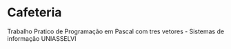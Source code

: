 # Cafeteria
Trabalho Pratico de Programação em Pascal com tres vetores - Sistemas de informação UNIASSELVI
